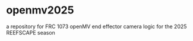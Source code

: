 # openmv2025
a repository for FRC 1073 openMV end effector camera logic for the 2025 REEFSCAPE season
